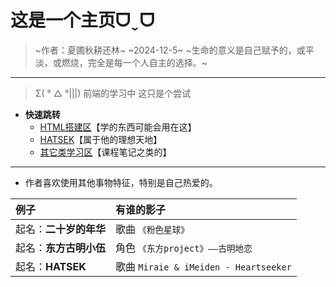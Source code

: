 # 这是一个主页ᗜˬᗜ

> ~作者：夏圃秋耕还林~
> ~2024-12-5~
> ~生命的意义是自己赋予的，或平淡，或燃烧，完全是每一个人自主的选择。~

---

> Σ( ° △ °|||)
> 前端的学习中
> 这只是个尝试

- **快速跳转**
  - [HTML搭建区](index/NATSUEi.html)【学的东西可能会用在这】
  - [HATSEK](HATSEK.html)【属于他的理想天地】
  - [其它类学习区](Learn.html)【课程笔记之类的】

---

- 作者喜欢使用其他事物特征，特别是自己热爱的。

|例子|有谁的影子|
|:---|:---|
|起名：**二十岁的年华**|歌曲 `《粉色星球》`|
|起名：**东方古明小伍**|角色 `《东方project》——古明地恋`|
|起名：**HATSEK**|歌曲 `Miraie & iMeiden - Heartseeker`|
